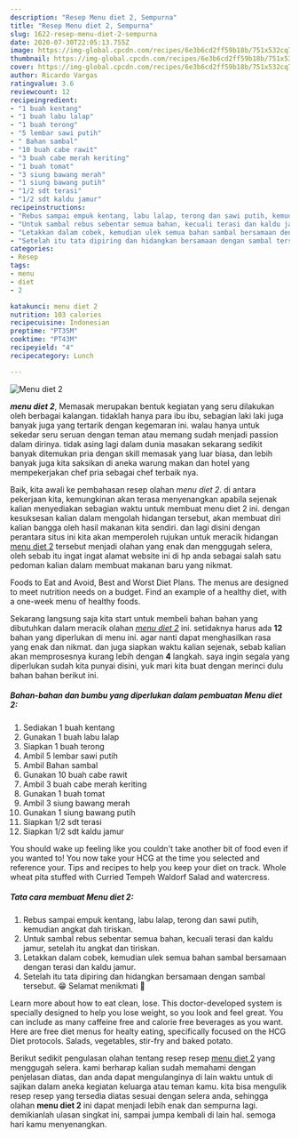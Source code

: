 ```yaml
---
description: "Resep Menu diet 2, Sempurna"
title: "Resep Menu diet 2, Sempurna"
slug: 1622-resep-menu-diet-2-sempurna
date: 2020-07-30T22:05:13.755Z
image: https://img-global.cpcdn.com/recipes/6e3b6cd2ff59b18b/751x532cq70/menu-diet-2-foto-resep-utama.jpg
thumbnail: https://img-global.cpcdn.com/recipes/6e3b6cd2ff59b18b/751x532cq70/menu-diet-2-foto-resep-utama.jpg
cover: https://img-global.cpcdn.com/recipes/6e3b6cd2ff59b18b/751x532cq70/menu-diet-2-foto-resep-utama.jpg
author: Ricardo Vargas
ratingvalue: 3.6
reviewcount: 12
recipeingredient:
- "1 buah kentang"
- "1 buah labu lalap"
- "1 buah terong"
- "5 lembar sawi putih"
- " Bahan sambal"
- "10 buah cabe rawit"
- "3 buah cabe merah keriting"
- "1 buah tomat"
- "3 siung bawang merah"
- "1 siung bawang putih"
- "1/2 sdt terasi"
- "1/2 sdt kaldu jamur"
recipeinstructions:
- "Rebus sampai empuk kentang, labu lalap, terong dan sawi putih, kemudian angkat dah tiriskan."
- "Untuk sambal rebus sebentar semua bahan, kecuali terasi dan kaldu jamur, setelah itu angkat dan tiriskan."
- "Letakkan dalam cobek, kemudian ulek semua bahan sambal bersamaan dengan terasi dan kaldu jamur."
- "Setelah itu tata dipiring dan hidangkan bersamaan dengan sambal tersebut. 😁 Selamat menikmati 🙏"
categories:
- Resep
tags:
- menu
- diet
- 2

katakunci: menu diet 2 
nutrition: 103 calories
recipecuisine: Indonesian
preptime: "PT35M"
cooktime: "PT43M"
recipeyield: "4"
recipecategory: Lunch

---
```



![Menu diet 2](https://img-global.cpcdn.com/recipes/6e3b6cd2ff59b18b/751x532cq70/menu-diet-2-foto-resep-utama.jpg)

<b><i>menu diet 2</i></b>, Memasak merupakan bentuk kegiatan yang seru dilakukan oleh berbagai kalangan. tidaklah hanya para ibu ibu, sebagian laki laki juga banyak juga yang tertarik dengan kegemaran ini. walau hanya untuk sekedar seru seruan dengan teman atau memang sudah menjadi passion dalam dirinya. tidak asing lagi dalam dunia masakan sekarang sedikit banyak ditemukan pria dengan skill memasak yang luar biasa, dan lebih banyak juga kita saksikan di aneka warung makan dan hotel yang mempekerjakan chef pria sebagai chef terbaik nya.

Baik, kita awali ke pembahasan resep olahan <i>menu diet 2</i>. di antara pekerjaan kita, kemungkinan akan terasa menyenangkan apabila sejenak kalian menyediakan sebagian waktu untuk membuat menu diet 2 ini. dengan kesuksesan kalian dalam mengolah hidangan tersebut, akan membuat diri kalian bangga oleh hasil makanan kita sendiri. dan lagi disini dengan perantara situs ini kita akan memperoleh rujukan untuk meracik hidangan <u>menu diet 2</u> tersebut menjadi olahan yang enak dan menggugah selera, oleh sebab itu ingat ingat alamat website ini di hp anda sebagai salah satu pedoman kalian dalam membuat makanan baru yang nikmat.

Foods to Eat and Avoid, Best and Worst Diet Plans. The menus are designed to meet nutrition needs on a budget. Find an example of a healthy diet, with a one-week menu of healthy foods.


Sekarang langsung saja kita start untuk membeli bahan bahan yang dibutuhkan dalam meracik olahan <u><i>menu diet 2</i></u> ini. setidaknya harus ada <b>12</b> bahan yang diperlukan di menu ini. agar nanti dapat menghasilkan rasa yang enak dan nikmat. dan juga siapkan waktu kalian sejenak, sebab kalian akan memprosesnya kurang lebih dengan <b>4</b> langkah. saya ingin segala yang diperlukan sudah kita punyai disini, yuk mari kita buat dengan merinci dulu bahan bahan berikut ini.

<!--inarticleads1-->

##### Bahan-bahan dan bumbu yang diperlukan dalam pembuatan Menu diet 2:

1. Sediakan 1 buah kentang
1. Gunakan 1 buah labu lalap
1. Siapkan 1 buah terong
1. Ambil 5 lembar sawi putih
1. Ambil  Bahan sambal
1. Gunakan 10 buah cabe rawit
1. Ambil 3 buah cabe merah keriting
1. Gunakan 1 buah tomat
1. Ambil 3 siung bawang merah
1. Gunakan 1 siung bawang putih
1. Siapkan 1/2 sdt terasi
1. Siapkan 1/2 sdt kaldu jamur


You should wake up feeling like you couldn&#39;t take another bit of food even if you wanted to! You now take your HCG at the time you selected and reference your. Tips and recipes to help you keep your diet on track. Whole wheat pita stuffed with Curried Tempeh Waldorf Salad and watercress. 

<!--inarticleads2-->

##### Tata cara membuat Menu diet 2:

1. Rebus sampai empuk kentang, labu lalap, terong dan sawi putih, kemudian angkat dah tiriskan.
1. Untuk sambal rebus sebentar semua bahan, kecuali terasi dan kaldu jamur, setelah itu angkat dan tiriskan.
1. Letakkan dalam cobek, kemudian ulek semua bahan sambal bersamaan dengan terasi dan kaldu jamur.
1. Setelah itu tata dipiring dan hidangkan bersamaan dengan sambal tersebut. 😁 Selamat menikmati 🙏


Learn more about how to eat clean, lose. This doctor-developed system is specially designed to help you lose weight, so you look and feel great. You can include as many caffeine free and calorie free beverages as you want. Here are free diet menus for healty eating, specifically focused on the HCG Diet protocols. Salads, vegetables, stir-fry and baked potato. 

Berikut sedikit pengulasan olahan tentang resep resep <u>menu diet 2</u> yang menggugah selera. kami berharap kalian sudah memahami dengan penjelasan diatas, dan anda dapat mengulanginya di lain waktu untuk di sajikan dalam aneka kegiatan keluarga atau teman kamu. kita bisa mengulik resep resep yang tersedia diatas sesuai dengan selera anda, sehingga olahan <b>menu diet 2</b> ini dapat menjadi lebih enak dan sempurna lagi. demikianlah ulasan singkat ini, sampai jumpa kembali di lain hal. semoga hari kamu menyenangkan.
